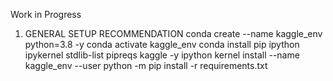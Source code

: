 Work in Progress

1. GENERAL SETUP RECOMMENDATION
conda create --name kaggle_env python=3.8 -y
conda activate kaggle_env
conda install pip ipython ipykernel stdlib-list pipreqs kaggle -y
ipython kernel install --name kaggle_env --user
python -m pip install -r requirements.txt
